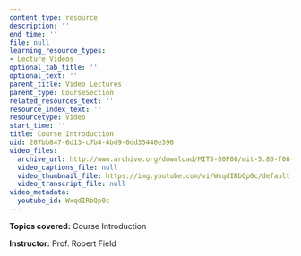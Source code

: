 ```yaml
---
content_type: resource
description: ''
end_time: ''
file: null
learning_resource_types:
- Lecture Videos
optional_tab_title: ''
optional_text: ''
parent_title: Video Lectures
parent_type: CourseSection
related_resources_text: ''
resource_index_text: ''
resourcetype: Video
start_time: ''
title: Course Introduction
uid: 207bb847-6d13-c7b4-4bd9-0dd35446e390
video_files:
  archive_url: http://www.archive.org/download/MIT5-80F08/mit-5.80-f08-intro_300k.mp4
  video_captions_file: null
  video_thumbnail_file: https://img.youtube.com/vi/WxqdIRbQp0c/default.jpg
  video_transcript_file: null
video_metadata:
  youtube_id: WxqdIRbQp0c
---
```


**Topics covered:** Course Introduction

**Instructor:** Prof. Robert Field